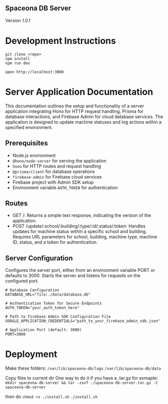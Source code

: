 ## Spaceona DB Server

Version 1.0.1

# Development Instructions

```
git clone <repo>
npm install
npm run dev
```

```
open http://localhost:3000
```

# Server Application Documentation

This documentation outlines the setup and functionality of a server application integrating Hono for HTTP request handling, Prisma for database interactions, and Firebase Admin for cloud database services. The application is designed to update machine statuses and log actions within a specified environment.

## Prerequisites

- Node.js environment
- `@hono/node-server` for serving the application
- `hono` for HTTP routes and request handling
- `@prisma/client` for database operations
- `firebase-admin` for Firebase cloud services
- Firebase project with Admin SDK setup
- Environment variable `AUTH_TOKEN` for authentication

## Routes

- GET /: Returns a simple text response, indicating the version of the application.
- POST /update/:school/:building/:type/:id/:status/:token: Handles updates for machine status within a specific school and building. Requires URL parameters for school, building, machine type, machine ID, status, and a token for authentication.

## Server Configuration

Configures the server port, either from an environment variable PORT or defaults to 3000.
Starts the server and listens for requests on the configured port.

```env
# Database Configuration
DATABASE_URL="file:./data/database.db"

# Authentication Token for Secure Endpoints
AUTH_TOKEN="your_auth_token_here"

# Path to Firebase Admin SDK Configuration File
GOOGLE_APPLICATION_CREDENTIALS="path_to_your_firebase_admin_sdk.json"

# Application Port (default: 3000)
PORT=3000
```

# Deployment

Make these folders:
`/var/lib/spaceona-db/logs`
`/var/lib/spaceona-db/data`

Copy files to current dir
One way to do it if you have a .tar.gz for exmaple: `mkdir spaceona-db-server && tar -zxvf ./spaceona-db-server.tar.gz -C spaceona-db-server`

then do
`chmod +x ./install.sh`
`./install.sh`
